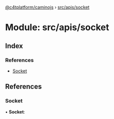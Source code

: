 [@c4tplatform/caminojs](../README.md) › [src/apis/socket](src_apis_socket.md)

# Module: src/apis/socket

## Index

### References

* [Socket](src_apis_socket.md#socket)

## References

###  Socket

• **Socket**:
